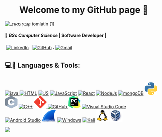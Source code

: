 <h1 align="center">Welcome to my GitHub page 🤙 </h1>

<img width="128" alt="_קובץ מאת tomlatin (1)" src="https://user-images.githubusercontent.com/57855070/98300636-3946f480-1fc2-11eb-8306-764815770219.png">

#### 💼 *BSc Computer Science* | Software Developer |

<p align="left">
<a href="https://www.linkedin.com/in/ortal-hanoch-79233617b/" target="_blank" rel="noopener noreferrer"> <img src="https://upload.wikimedia.org/wikipedia/commons/thumb/c/ca/LinkedIn_logo_initials.png/768px-LinkedIn_logo_initials.png" alt="LinkedIn" height="40" style="vertical-align:top; margin:4px"></a>
 <a href="https://github.com/orti10" target="_blank" rel="noopener noreferrer"> <img src="https://logoeps.com/wp-content/uploads/2014/04/25657-github-sign-icon-vector-icon-vector-eps.png" alt="GitHub" height="40" style="vertical-align:top; margin:4px"> </a>
 <a href="mailto:ortalh10@gmail.com"> <img src="https://cdn.worldvectorlogo.com/logos/official-gmail-icon-2020-.svg" alt="Gmail" height="40" style="vertical-align:top; margin:4px"></a>
</p>

## 💻🧰 Languages & Tools:
<br />
<a href="https://en.wikipedia.org/wiki/Java_(programming_language)" target="_blank"><img src="https://1000logos.net/wp-content/uploads/2020/09/Java-Logo.png" alt="java" width="70" height="43"/> </a>
<a href="https://en.wikipedia.org/wiki/HTML" title="HTML"> <img src="https://github.com/get-icon/geticon/blob/master/icons/html-5.svg" alt="HTML" width="40" height="40"/></a>
<a href="https://en.wikipedia.org/wiki/CSS" title="CSS"> <img src="https://github.com/get-icon/geticon/blob/master/icons/css-3.svg" alt="JS" width="40" height="40"/></a>
<a href="https://en.wikipedia.org/wiki/JavaScript" title="JavaScript"> <img src="https://github.com/get-icon/geticon/blob/master/icons/javascript.svg" alt="JavaScript" width="40" height="40"/></a>
<a href="https://reactjs.org/" title="React"> <img src="https://upload.wikimedia.org/wikipedia/commons/thumb/a/a7/React-icon.svg/1200px-React-icon.svg.png" alt="React" width="40" height="40"/></a>
<a href="https://nodejs.org/en/" title="NodeJs"> <img src="https://github.com/get-icon/geticon/blob/master/icons/nodejs-icon.svg" alt="NodeJs" width="40" height="40"/></a>
<a href="https://www.mongodb.com/" title="mongoDB"> <img src="https://github.com/get-icon/geticon/blob/master/icons/mongodb-icon.svg" alt="mongoDB" width="40" height="40"/></a>
<a href="https://www.python.org" title="Python"> <img src="https://github.com/Jewgah/MyIcons/blob/master/python.svg" alt="python" width="40" height="40"/>  </a>  
<a href="https://en.wikipedia.org/wiki/C_(programming_language)" title="C"> <img src="https://github.com/Jewgah/MyIcons/blob/master/c.svg" alt="C" width="40" height="40"/></a>
<a href="https://www.cplusplus.com" title="C++"> <img src="https://github.com/get-icon/geticon/blob/master/icons/c-plusplus.svg" alt="C++" width="40" height="40"/></a>
<a href="https://git-scm.com/" title="Git"> <img src="https://github.com/Jewgah/MyIcons/blob/master/git.svg" alt="Git" width="40" height="40"/>  </a>
<a href="https://git-scm.com/" title="GitHub"> <img src="https://upload.wikimedia.org/wikipedia/commons/thumb/a/ae/Github-desktop-logo-symbol.svg/1024px-Github-desktop-logo-symbol.svg.png" alt="GitHub" width="40" height="40"/>  </a>
<a href="https://www.jetbrains.com/pycharm/" title="PyCharm"> <img src="https://github.com/Jewgah/MyIcons/blob/master/pycharm.svg" alt="PyCharm" width="40" height="40"/></a>
<a href="https://code.visualstudio.com/" title="Visual Studio Code"> <img src="https://github.com/tomchen/stack-icons/blob/master/logos/visual-studio-code.svg" alt="Visual Studio Code" width="40" height="40"/>  </a>
<a href="https://developer.android.com/" title="Android Studio"> <img src="https://github.com/tomchen/stack-icons/blob/master/logos/android-icon.svg" alt="Android Studio" width="40" height="40"/></a>
<a href="https://www.wireshark.org/" title="WireShark"> <img src="https://github.com/Jewgah/MyIcons/blob/master/Wireshark.png" alt="WireShark" width="45" height="40"/></a>
<a href="https://he.wikipedia.org/wiki/Microsoft_Windows" title="Windows"> <img src="https://user-images.githubusercontent.com/57855070/100348648-db6d6180-2fef-11eb-8fea-e75047e57b3c.png" alt="Windows" width="40" height="40"/></a>
<a href="https://www.kali.org/" title="Kali"> <img src="https://github.com/get-icon/geticon/blob/master/icons/kali-logo.svg" alt="Kali" width="40" height="40"/></a>
<a href="https://en.wikipedia.org/wiki/Linux" title="Linux"> <img src="https://github.com/Jewgah/MyIcons/blob/master/Linux.png" alt="Linux" width="40" height="40"/></a>
<a href="https://www.virtualbox.org/" title="VirtualBox"> <img src="https://github.com/Jewgah/MyIcons/blob/master/Virtualbox_logo.png" alt="VirtualBox" width="40" height="40"/> </a>

![](https://media.giphy.com/media/CV61LRKyQf6P6/giphy.gif)
<br />
